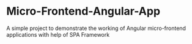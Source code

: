 # Micro-Frontend-Angular-App
A simple project to demonstrate the working of Angular micro-frontend applications with help of SPA Framework

